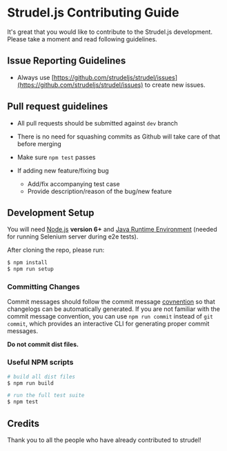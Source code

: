 # Strudel.js Contributing Guide

It's great that you would like to contribute to the Strudel.js development. Please take a moment and read following guidelines.  

## Issue Reporting Guidelines

- Always use [https://github.com/strudeljs/strudel/issues](https://github.com/strudeljs/strudel/issues) to create new issues.

## Pull request guidelines

- All pull requests should be submitted against `dev` branch

- There is no need for squashing commits as Github will take care of that before merging

- Make sure `npm test` passes

- If adding new feature/fixing bug
  - Add/fix accompanying test case
  - Provide description/reason of the bug/new feature

## Development Setup

You will need [Node.js](http://nodejs.org) **version 6+** and [Java Runtime Environment](http://www.oracle.com/technetwork/java/javase/downloads/index.html) (needed for running Selenium server during e2e tests).

After cloning the repo, please run:

``` bash
$ npm install
$ npm run setup
```

### Committing Changes

Commit messages should follow the commit message [covnention](https://github.com/conventional-changelog/conventional-changelog/tree/master/packages/conventional-changelog-angular) so that changelogs can be automatically generated. If you are not familiar with the commit message convention, you can use `npm run commit` instead of `git commit`, which provides an interactive CLI for generating proper commit messages.

**Do not commit dist files.**

### Useful NPM scripts

``` bash
# build all dist files
$ npm run build

# run the full test suite
$ npm test
```

## Credits

Thank you to all the people who have already contributed to strudel!
